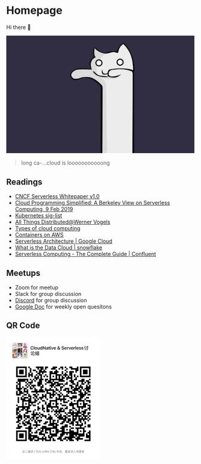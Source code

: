 # Homepage
Hi there 👋

<img src="assets/longcat.jpg" width="500" height="312.5">

> long ca-...cloud is looooooooooong


## Readings
* [CNCF Serverless Whitepaper v1.0](https://github.com/cncf/wg-serverless/tree/master/whitepapers/serverless-overview)
* [Cloud Programming Simplified: A Berkeley View on Serverless Computing, 9 Feb 2019](https://arxiv.org/abs/1902.03383)
* [Kubernetes sig-list](https://github.com/kubernetes/community/blob/master/sig-list.md)
* [All Things Distributed@Werner Vogels](https://www.allthingsdistributed.com/)
* [Types of cloud computing](https://aws.amazon.com/types-of-cloud-computing/)
* [Containers on AWS](https://aws.amazon.com/containers/)
* [Serverless Architecture | Google Cloud](https://cloud.google.com/serverless/whitepaper)
* [What is the Data Cloud | snowflake](https://www.snowflake.com/data-cloud/)
* [Serverless Computing - The Complete Guide | Confluent](https://www.confluent.io/learn/serverless-computing/)

## Meetups

* Zoom for meetup
* Slack for group discussion
* [Discord](https://discord.gg/DgahA7nJ) for group discussion
* [Google Doc](https://docs.google.com/document/d/1SDxb_sSoS6_J5XJwJck0YcVQ0K_GAO5qzuxyltdWpk8/edit?usp=sharing) for weekly open quesitons 


## QR Code
<img src="assets/qrcode.jpg" width="250" height="323.8">
